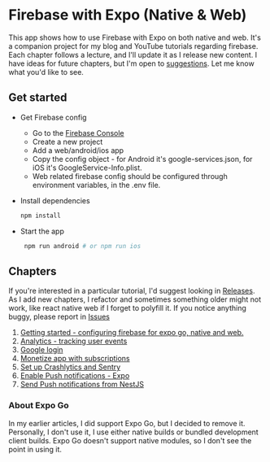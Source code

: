 # Firebase with Expo (Native & Web)

This app shows how to use Firebase with Expo on both native and web.
It's a companion project for my blog and YouTube tutorials regarding firebase. 
Each chapter follows a lecture, and I'll update it as I release new content.
I have ideas for future chapters, but I'm open to [suggestions](https://github.com/amarjanica/firebase-expo-demo/discussions). Let me know what you'd like to see.


## Get started

- Get Firebase config
  - Go to the [Firebase Console](https://console.firebase.google.com/)
  - Create a new project
  - Add a web/android/ios app
  - Copy the config object - for Android it's google-services.json, for iOS it's GoogleService-Info.plist.
  - Web related firebase config should be configured through environment variables, in the .env file.

- Install dependencies

   ```bash
   npm install
   ```
- Start the app

   ```bash
    npm run android # or npm run ios
   ```


## Chapters

If you're interested in a particular tutorial, I'd suggest looking in [Releases](https://github.com/amarjanica/firebase-expo-demo/releases).
As I add new chapters, I refactor and sometimes something older might not work, like react native web if I forget to polyfill it.
If you notice anything buggy, please report in [Issues](https://github.com/amarjanica/firebase-expo-demo/issues)

1. [Getting started - configuring firebase for expo go, native and web.](https://www.amarjanica.com/getting-started-with-firebase-on-expo-go-native-and-web/)
2. [Analytics - tracking user events](https://www.amarjanica.com/google-analytics-in-expo-firebase-setup-for-native-and-web)
3. [Google login](https://www.amarjanica.com/making-google-login-work-in-react-native-and-web/)
4. [Monetize app with subscriptions](https://www.amarjanica.com/enable-subscriptions-in-expo-2/)
5. [Set up Crashlytics and Sentry](https://www.amarjanica.com/how-i-debug-production-bugs-in-react-native/)
6. [Enable Push notifications - Expo](https://www.amarjanica.com/how-to-set-up-push-notifications-in-expo/)
7. [Send Push notifications from NestJS](https://www.amarjanica.com/server-side-push-notifications-with-nestjs-and-firebase/)

### About Expo Go
In my earlier articles, I did support Expo Go, but I decided to remove it.
Personally, I don't use it, I use either native builds or bundled development client builds.
Expo Go doesn't support native modules, so I don't see the point in using it.


